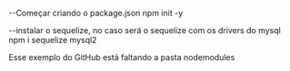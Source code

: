 --Começar criando o package.json
npm init -y

--instalar o sequelize, no caso será o sequelize com os drivers do mysql
npm i sequelize mysql2

Esse exemplo do GitHub está faltando a pasta nodemodules
